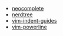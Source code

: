* [neocomplete](https://github.com/Shougo/neocomplete.vim)
* [nerdtree](https://github.com/scrooloose/nerdtree)
* [vim-indent-guides](https://github.com/nathanaelkane/vim-indent-guides)
* [vim-powerline](https://github.com/Lokaltog/vim-powerline)